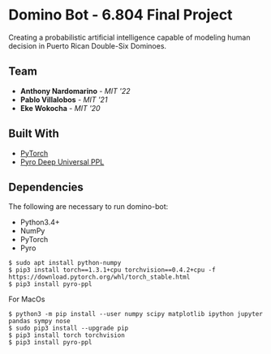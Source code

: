 # Domino Bot - 6.804 Final Project

Creating a probabilistic artificial intelligence capable of modeling
human decision in Puerto Rican Double-Six Dominoes.

## Team

* **Anthony Nardomarino** - *MIT '22*
* **Pablo Villalobos** - *MIT '21*
* **Eke Wokocha** - *MIT '20*

## Built With

* [PyTorch](https://pytorch.org/)
* [Pyro Deep Universal PPL](https://pyro.ai/)

## Dependencies
The following are necessary to run domino-bot:

- Python3.4+
- NumPy
- PyTorch
- Pyro

```
$ sudo apt install python-numpy
$ pip3 install torch==1.3.1+cpu torchvision==0.4.2+cpu -f https://download.pytorch.org/whl/torch_stable.html
$ pip3 install pyro-ppl
```

For MacOs

```
$ python3 -m pip install --user numpy scipy matplotlib ipython jupyter pandas sympy nose
$ sudo pip3 install --upgrade pip
$ pip3 install torch torchvision
$ pip3 install pyro-ppl
```

